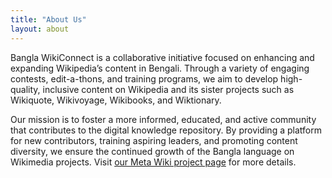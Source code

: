 ```yaml
---
title: "About Us"
layout: about
---
```

Bangla WikiConnect is a collaborative initiative focused on enhancing and expanding Wikipedia’s content in Bengali. Through a variety of engaging contests, edit-a-thons, and training programs, we aim to develop high-quality, inclusive content on Wikipedia and its sister projects such as Wikiquote, Wikivoyage, Wikibooks, and Wiktionary.

Our mission is to foster a more informed, educated, and active community that contributes to the digital knowledge repository. By providing a platform for new contributors, training aspiring leaders, and promoting content diversity, we ensure the continued growth of the Bangla language on Wikimedia projects. Visit [our Meta Wiki project page](https://meta.wikimedia.org/wiki/Bangla_WikiConnect) for more details.